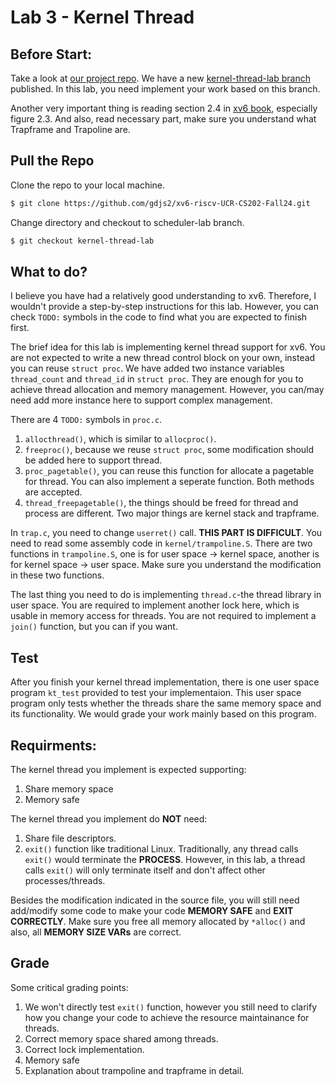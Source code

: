 # Lab 3 - Kernel Thread

## Before Start:

Take a look at [our project repo](https://github.com/gdjs2/xv6-riscv-UCR-CS202-Fall24). We have a new [kernel-thread-lab branch](https://github.com/gdjs2/xv6-riscv-UCR-CS202-Fall24/tree/kernel-thread-lab) published. In this lab, you need implement your work based on this branch. 

Another very important thing is reading section 2.4 in [xv6 book](https://pdos.csail.mit.edu/6.828/2023/xv6/book-riscv-rev3.pdf), especially figure 2.3. And also, read necessary part, make sure you understand what Trapframe and Trapoline are. 

## Pull the Repo

Clone the repo to your local machine. 
```bash
$ git clone https://github.com/gdjs2/xv6-riscv-UCR-CS202-Fall24.git
```

Change directory and checkout to scheduler-lab branch. 
```bash
$ git checkout kernel-thread-lab
```

## What to do?

I believe you have had a relatively good understanding to xv6. Therefore, I wouldn't provide a step-by-step instructions for this lab. However, you can check `TODO:` symbols in the code to find what you are expected to finish first. 

The brief idea for this lab is implementing kernel thread support for xv6. You are not expected to write a new thread control block on your own, instead you can reuse `struct proc`. We have added two instance variables `thread_count` and `thread_id` in `struct proc`. They are enough for you to achieve thread allocation and memory management. However, you can/may need add more instance here to support complex management. 

There are 4 `TODO:` symbols in `proc.c`.

1. `allocthread()`, which is similar to `allocproc()`.
2. `freeproc()`, because we reuse `struct proc`, some modification should be added here to support thread. 
3. `proc_pagetable()`, you can reuse this function for allocate a pagetable for thread. You can also implement a seperate function. Both methods are accepted. 
4. `thread_freepagetable()`, the things should be freed for thread and process are different. Two major things are kernel stack and trapframe.

In `trap.c`, you need to change `userret()` call. **THIS PART IS DIFFICULT**. You need to read some assembly code in `kernel/trampoline.S`. There are two functions in `trampoline.S`, one is for user space -> kernel space, another is for kernel space -> user space. Make sure you understand the modification in these two functions. 

The last thing you need to do is implementing `thread.c`-the thread library in user space. You are required to implement another lock here, which is usable in memory access for threads. You are not required to implement a `join()` function, but you can if you want. 

## Test

After you finish your kernel thread implementation, there is one user space program `kt_test` provided to test your implementaion. This user space program only tests whether the threads share the same memory space and its functionality. We would grade your work mainly based on this program. 

## Requirments:

The kernel thread you implement is expected supporting:

1. Share memory space
2. Memory safe

The kernel thread you implement do **NOT** need:

1. Share file descriptors.
2. `exit()` function like traditional Linux. Traditionally, any thread calls `exit()` would terminate the **PROCESS**. However, in this lab, a thread calls `exit()` will only terminate itself and don't affect other processes/threads. 

Besides the modification indicated in the source file, you will still need add/modify some code to make your code **MEMORY SAFE** and **EXIT CORRECTLY**. Make sure you free all memory allocated by `*alloc()` and also, all **MEMORY SIZE VARs** are correct. 

## Grade

Some critical grading points:

1. We won't directly test `exit()` function, however you still need to clarify how you change your code to achieve the resource maintainance for threads. 
2. Correct memory space shared among threads. 
3. Correct lock implementation.
4. Memory safe
5. Explanation about trampoline and trapframe in detail.